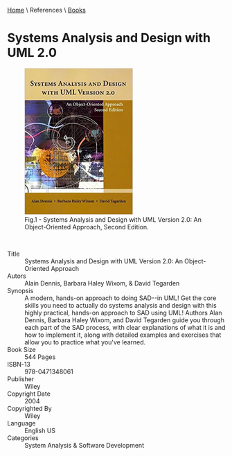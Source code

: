 [Home](../../index.md) \ References \ [Books](list.md)

# Systems Analysis and Design with UML 2.0

<figure>
  <img src="Systems-Analysis-and-Design-with-UML-Version-2-0.png" alt="Systems Analysis and Design with UML Version 2.0: An Object-Oriented Approach, Second Edition" style="width:250px">
  <figcaption>Fig.1 - Systems Analysis and Design with UML Version 2.0: An Object-Oriented Approach, Second Edition.</figcaption>
</figure>
</br>

<div itemscope="" itemtype="https://schema.org/Book">
   <meta itemprop="bookFormat" content="EBook/DAISY3"/>
   <meta itemprop="accessibilityFeature" content="largePrint/CSSEnabled"/>
   <meta itemprop="accessibilityFeature" content="highContrast/CSSEnabled"/>
   <meta itemprop="accessibilityFeature" content="resizeText/CSSEnabled"/>
   <meta itemprop="accessibilityFeature" content="displayTransformability"/>
   <meta itemprop="accessibilityFeature" content="longDescription"/>
   <meta itemprop="accessibilityFeature" content="alternativeText"/>
   <meta itemprop="accessibilityControl" content="fullKeyboardControl"/>
   <meta itemprop="accessibilityControl" content="fullMouseControl"/>
   <meta itemprop="accessibilityHazard" content="noFlashingHazard"/>
   <meta itemprop="accessibilityHazard" content="noMotionSimulationHazard"/>
   <meta itemprop="accessibilityHazard" content="noSoundHazard"/>
   <meta itemprop="accessibilityAPI" content="ARIA"/>

   <dl>
      <dt>Title</dt>
      <dd itemprop="name">Systems Analysis and Design with UML Version 2.0: An Object-Oriented Approach</dd>
	  <dt>Autors</dt>
	  <dd itemprop="author" itemtype="https://schema.org/Person" itemscope=""><span itemprop="name">Alain Dennis</span>, <span itemprop="name">Barbara Haley Wixom</span>, & <span itemprop="name">David Tegarden</span></dd>
      <dt>Synopsis</dt>
      <dd itemprop="description">A modern, hands-on approach to doing SAD--in UML! Get the core skills you need to actually do systems analysis and design with this highly practical, hands-on approach to SAD using UML! Authors Alan Dennis, Barbara Haley Wixom, and David Tegarden guide you through each part of the SAD process, with clear explanations of what it is and how to implement it, along with detailed examples and exercises that allow you to practice what you've learned.</dd>
      <dt>Book Size</dt>
      <dd><span itemprop="numberOfPages">544</span> Pages</dd>
      <dt>ISBN-13</dt>
      <dd itemprop="isbn">978-0471348061</dd>
      <dt>Publisher</dt>
      <dd itemprop="publisher" itemtype="https://schema.org/Organization" itemscope=""><span itemprop="name">Wiley</span></dd>
      <dt>Copyright Date</dt>
      <dd itemprop="copyrightYear">2004</dd>
      <dt>Copyrighted By</dt>
      <dd itemprop="copyrightHolder" itemtype="https://schema.org/Organization" itemscope=""><span itemprop="name">Wiley</span></dd>
      <dt>Language</dt>
      <dd><meta itemprop="inLanguage" content="en-US"/>English US</dd>
      <dt>Categories</dt>
      <dd><span itemprop="genre">System Analysis</span> & <span itemprop="genre">Software Development</span></dd>
   </dl>
</div>
